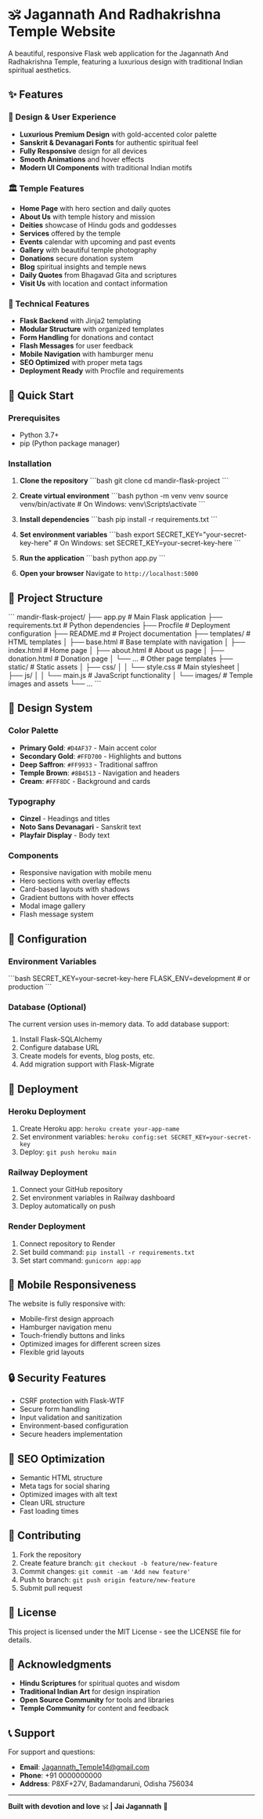 # 🕉️ Jagannath And Radhakrishna Temple Website

A beautiful, responsive Flask web application for the Jagannath And Radhakrishna Temple, featuring a luxurious design with traditional Indian spiritual aesthetics.

## ✨ Features
### 🎨 Design & User Experience
- **Luxurious Premium Design** with gold-accented color palette
- **Sanskrit & Devanagari Fonts** for authentic spiritual feel
- **Fully Responsive** design for all devices
- **Smooth Animations** and hover effects
- **Modern UI Components** with traditional Indian motifs

### 🏛️ Temple Features
- **Home Page** with hero section and daily quotes
- **About Us** with temple history and mission
- **Deities** showcase of Hindu gods and goddesses
- **Services** offered by the temple
- **Events** calendar with upcoming and past events
- **Gallery** with beautiful temple photography
- **Donations** secure donation system
- **Blog** spiritual insights and temple news
- **Daily Quotes** from Bhagavad Gita and scriptures
- **Visit Us** with location and contact information

### 🔧 Technical Features
- **Flask Backend** with Jinja2 templating
- **Modular Structure** with organized templates
- **Form Handling** for donations and contact
- **Flash Messages** for user feedback
- **Mobile Navigation** with hamburger menu
- **SEO Optimized** with proper meta tags
- **Deployment Ready** with Procfile and requirements

## 🚀 Quick Start

### Prerequisites
- Python 3.7+
- pip (Python package manager)

### Installation

1. **Clone the repository**
\`\`\`bash
git clone <your-repo-url>
cd mandir-flask-project
\`\`\`

2. **Create virtual environment**
\`\`\`bash
python -m venv venv
source venv/bin/activate  # On Windows: venv\Scripts\activate
\`\`\`

3. **Install dependencies**
\`\`\`bash
pip install -r requirements.txt
\`\`\`

4. **Set environment variables**
\`\`\`bash
export SECRET_KEY="your-secret-key-here"  # On Windows: set SECRET_KEY=your-secret-key-here
\`\`\`

5. **Run the application**
\`\`\`bash
python app.py
\`\`\`

6. **Open your browser**
Navigate to `http://localhost:5000`

## 📁 Project Structure

\`\`\`
mandir-flask-project/
├── app.py                 # Main Flask application
├── requirements.txt       # Python dependencies
├── Procfile              # Deployment configuration
├── README.md             # Project documentation
├── templates/            # HTML templates
│   ├── base.html         # Base template with navigation
│   ├── index.html        # Home page
│   ├── about.html        # About us page
│   ├── donation.html     # Donation page
│   └── ...               # Other page templates
├── static/               # Static assets
│   ├── css/
│   │   └── style.css     # Main stylesheet
│   ├── js/
│   │   └── main.js       # JavaScript functionality
│   └── images/           # Temple images and assets
└── ...
\`\`\`

## 🎨 Design System

### Color Palette
- **Primary Gold**: `#D4AF37` - Main accent color
- **Secondary Gold**: `#FFD700` - Highlights and buttons
- **Deep Saffron**: `#FF9933` - Traditional saffron
- **Temple Brown**: `#8B4513` - Navigation and headers
- **Cream**: `#FFF8DC` - Background and cards

### Typography
- **Cinzel** - Headings and titles
- **Noto Sans Devanagari** - Sanskrit text
- **Playfair Display** - Body text

### Components
- Responsive navigation with mobile menu
- Hero sections with overlay effects
- Card-based layouts with shadows
- Gradient buttons with hover effects
- Modal image gallery
- Flash message system

## 🔧 Configuration

### Environment Variables
\`\`\`bash
SECRET_KEY=your-secret-key-here
FLASK_ENV=development  # or production
\`\`\`

### Database (Optional)
The current version uses in-memory data. To add database support:

1. Install Flask-SQLAlchemy
2. Configure database URL
3. Create models for events, blog posts, etc.
4. Add migration support with Flask-Migrate

## 🚀 Deployment

### Heroku Deployment
1. Create Heroku app: `heroku create your-app-name`
2. Set environment variables: `heroku config:set SECRET_KEY=your-secret-key`
3. Deploy: `git push heroku main`

### Railway Deployment
1. Connect your GitHub repository
2. Set environment variables in Railway dashboard
3. Deploy automatically on push

### Render Deployment
1. Connect repository to Render
2. Set build command: `pip install -r requirements.txt`
3. Set start command: `gunicorn app:app`

## 📱 Mobile Responsiveness

The website is fully responsive with:
- Mobile-first design approach
- Hamburger navigation menu
- Touch-friendly buttons and links
- Optimized images for different screen sizes
- Flexible grid layouts

## 🔒 Security Features

- CSRF protection with Flask-WTF
- Secure form handling
- Input validation and sanitization
- Environment-based configuration
- Secure headers implementation

## 🎯 SEO Optimization

- Semantic HTML structure
- Meta tags for social sharing
- Optimized images with alt text
- Clean URL structure
- Fast loading times

## 🤝 Contributing

1. Fork the repository
2. Create feature branch: `git checkout -b feature/new-feature`
3. Commit changes: `git commit -am 'Add new feature'`
4. Push to branch: `git push origin feature/new-feature`
5. Submit pull request

## 📄 License

This project is licensed under the MIT License - see the LICENSE file for details.

## 🙏 Acknowledgments

- **Hindu Scriptures** for spiritual quotes and wisdom
- **Traditional Indian Art** for design inspiration
- **Open Source Community** for tools and libraries
- **Temple Community** for content and feedback

## 📞 Support

For support and questions:
- **Email**: Jagannath_Temple14@gmail.com
- **Phone**: +91 0000000000
- **Address**: P8XF+27V, Badamandaruni, Odisha 756034

---

**Built with devotion and love** 🕉️ **| Jai Jagannath** 🙏
